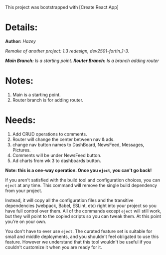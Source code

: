 This project was bootstrapped with [Create React App]

# Details:

**Author:** _Hazey_

_Remake of another project: 1.3 redesign, dev2501-fortin_1-3._

**_Main Branch:_** _Is a starting point._
**_Router Branch:_** _Is a branch adding router_

# Notes:

1. Main is a starting point.
2. Router branch is for adding router.

# Needs:

1. Add CRUD operations to comments.
2. Router will change the center between nav & ads.
3. change nav button names to DashBoard, NewsFeed, Messages, Pictures.
4. Comments will be under NewsFeed button.
5. Ad charts from wk 3 to dashboards button.

**Note: this is a one-way operation. Once you `eject`, you can't go back!**

If you aren't satisfied with the build tool and configuration choices, you can `eject` at any time. This command will remove the single build dependency from your project.

Instead, it will copy all the configuration files and the transitive dependencies (webpack, Babel, ESLint, etc) right into your project so you have full control over them. All of the commands except `eject` will still work, but they will point to the copied scripts so you can tweak them. At this point you're on your own.

You don't have to ever use `eject`. The curated feature set is suitable for small and middle deployments, and you shouldn't feel obligated to use this feature. However we understand that this tool wouldn't be useful if you couldn't customize it when you are ready for it.
